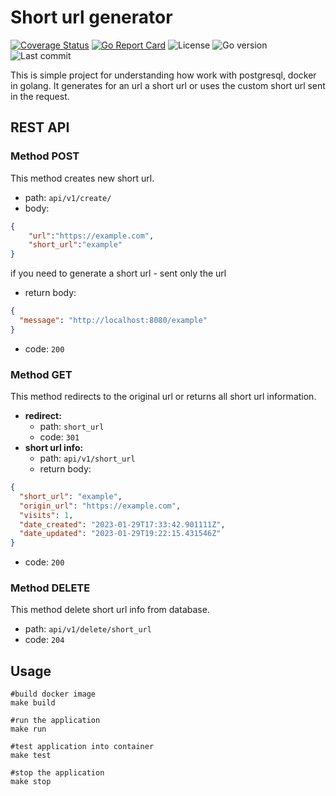 # Short url generator

[![Coverage Status](https://coveralls.io/repos/github/gudimz/urlShortener/badge.svg?branch=main)](https://coveralls.io/github/gudimz/urlShortener?branch=main)
[![Go Report Card](https://goreportcard.com/badge/github.com/gudimz/urlShortener)](https://goreportcard.com/report/github.com/gudimz/urlShortener)
![License](https://img.shields.io/github/license/gudimz/urlShortener)
![Go version](https://img.shields.io/github/go-mod/go-version/gudimz/urlshortener)
![Last commit](https://img.shields.io/github/last-commit/gudimz/urlshortener)

This is simple project for understanding how work with postgresql, docker in golang. It generates for an url a short url or uses 
the custom short url sent in the request.
## REST API
### Method POST
This method creates new short url.
- path: `api/v1/create/`
- body:
```json
{
    "url":"https://example.com",
    "short_url":"example"
}
```
if you need to generate a short url - sent only the url
- return body:
```json
{
  "message": "http://localhost:8080/example"
}
```
- code: `200`
### Method GET
This method redirects to the original url or returns all short url information.
- **redirect:**
  - path: `short_url`
  - code: `301`
- **short url info:**
    - path: `api/v1/short_url`
    - return body:
```json
{
  "short_url": "example",
  "origin_url": "https://example.com",
  "visits": 1,
  "date_created": "2023-01-29T17:33:42.901111Z",
  "date_updated": "2023-01-29T19:22:15.431546Z"
}
```
- code: `200`
### Method DELETE
This method delete short url info from database.
- path: `api/v1/delete/short_url`
- code: `204`
## Usage
```shell
#build docker image
make build

#run the application
make run

#test application into container
make test

#stop the application
make stop
```